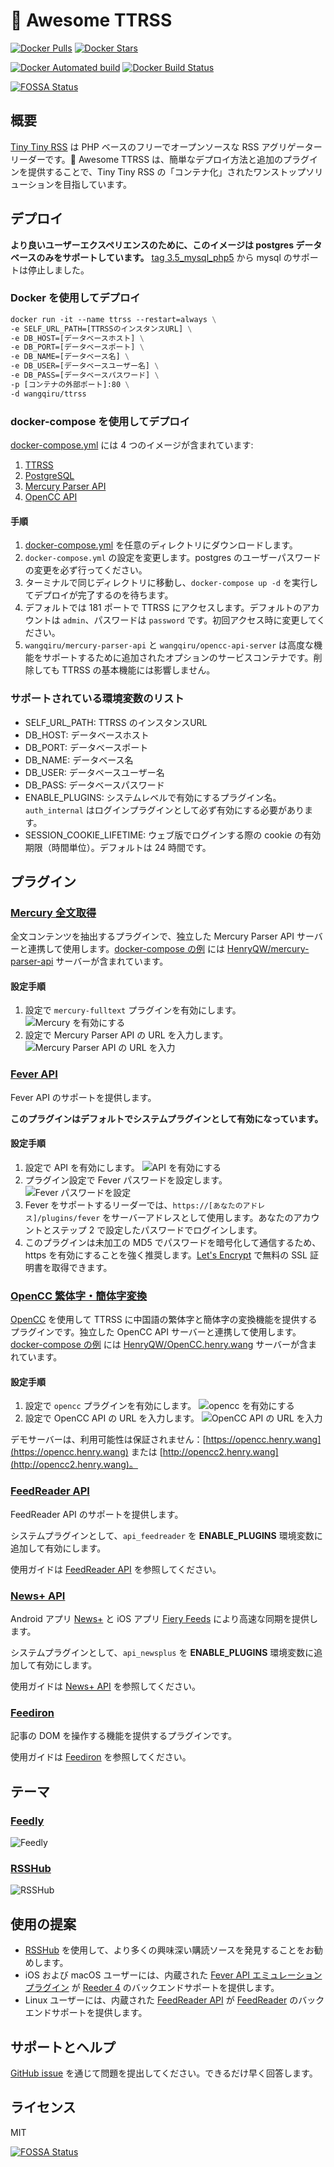 # 🐋 Awesome TTRSS

[![Docker Pulls](https://img.shields.io/docker/pulls/wangqiru/ttrss.svg)](https://hub.docker.com/r/wangqiru/ttrss)
[![Docker Stars](https://img.shields.io/docker/stars/wangqiru/ttrss.svg)](https://hub.docker.com/r/wangqiru/ttrss)

[![Docker Automated build](https://img.shields.io/docker/automated/wangqiru/ttrss.svg)](https://hub.docker.com/r/wangqiru/ttrss/builds)
[![Docker Build Status](https://img.shields.io/docker/build/wangqiru/ttrss.svg)](https://hub.docker.com/r/wangqiru/ttrss/builds)

[![FOSSA Status](https://app.fossa.io/api/projects/git%2Bgithub.com%2FHenryQW%2Fdocker-ttrss-plugins.svg?type=shield)](https://app.fossa.io/projects/git%2Bgithub.com%2FHenryQW%2Fdocker-ttrss-plugins?ref=badge_shield)

## 概要

[Tiny Tiny RSS](https://tt-rss.org/) は PHP ベースのフリーでオープンソースな RSS アグリゲーターリーダーです。🐋 Awesome TTRSS は、簡単なデプロイ方法と追加のプラグインを提供することで、Tiny Tiny RSS の「コンテナ化」されたワンストップソリューションを目指しています。

## デプロイ

**より良いユーザーエクスペリエンスのために、このイメージは postgres データベースのみをサポートしています。** [tag 3.5_mysql_php5](https://github.com/HenryQW/docker-ttrss-plugins/tree/3.5_mysql_php5) から mysql のサポートは停止しました。

### Docker を使用してデプロイ

```dockerfile
docker run -it --name ttrss --restart=always \
-e SELF_URL_PATH=[TTRSSのインスタンスURL] \
-e DB_HOST=[データベースホスト] \
-e DB_PORT=[データベースポート] \
-e DB_NAME=[データベース名] \
-e DB_USER=[データベースユーザー名] \
-e DB_PASS=[データベースパスワード] \
-p [コンテナの外部ポート]:80 \
-d wangqiru/ttrss
```

### docker-compose を使用してデプロイ

[docker-compose.yml](https://github.com/HenryQW/docker-ttrss-plugins/blob/master/docker-compose.yml) には 4 つのイメージが含まれています:

1. [TTRSS](https://hub.docker.com/r/wangqiru/ttrss)
1. [PostgreSQL](https://hub.docker.com/r/sameersbn/postgresql)
1. [Mercury Parser API](https://hub.docker.com/r/wangqiru/mercury-parser-api)
1. [OpenCC API](https://hub.docker.com/r/wangqiru/opencc-api-server)

#### 手順

1. [docker-compose.yml](https://github.com/HenryQW/docker-ttrss-plugins/blob/master/docker-compose.yml) を任意のディレクトリにダウンロードします。
1. `docker-compose.yml` の設定を変更します。postgres のユーザーパスワードの変更を必ず行ってください。
1. ターミナルで同じディレクトリに移動し、`docker-compose up -d` を実行してデプロイが完了するのを待ちます。
1. デフォルトでは 181 ポートで TTRSS にアクセスします。デフォルトのアカウントは `admin`、パスワードは `password` です。初回アクセス時に変更してください。
1. `wangqiru/mercury-parser-api` と `wangqiru/opencc-api-server` は高度な機能をサポートするために追加されたオプションのサービスコンテナです。削除しても TTRSS の基本機能には影響しません。

### サポートされている環境変数のリスト

* SELF_URL_PATH: TTRSS のインスタンスURL
* DB_HOST: データベースホスト
* DB_PORT: データベースポート
* DB_NAME: データベース名
* DB_USER: データベースユーザー名
* DB_PASS: データベースパスワード
* ENABLE_PLUGINS: システムレベルで有効にするプラグイン名。`auth_internal` はログインプラグインとして必ず有効にする必要があります。
* SESSION_COOKIE_LIFETIME: ウェブ版でログインする際の cookie の有効期限（時間単位）。デフォルトは 24 時間です。

## プラグイン

### [Mercury 全文取得](https://github.com/HenryQW/mercury_fulltext)

全文コンテンツを抽出するプラグインで、独立した Mercury Parser API サーバーと連携して使用します。[docker-compose の例](#docker-compose-を使用してデプロイ) には [HenryQW/mercury-parser-api](https://github.com/HenryQW/mercury-parser-api) サーバーが含まれています。

#### 設定手順

1. 設定で `mercury-fulltext` プラグインを有効にします。
    ![Mercury を有効にする](https://share.henry.wang/92AGp5/x9xYB93cnX+)
1. 設定で Mercury Parser API の URL を入力します。
    ![Mercury Parser API の URL を入力](https://share.henry.wang/KFrzMD/O2xonuy9ta+)

### [Fever API](https://github.com/HenryQW/tinytinyrss-fever-plugin)

Fever API のサポートを提供します。

**このプラグインはデフォルトでシステムプラグインとして有効になっています。**

#### 設定手順

1. 設定で API を有効にします。
    ![API を有効にする](https://share.henry.wang/X2AnXi/bVVDg9mGDm+)
1. プラグイン設定で Fever パスワードを設定します。
    ![Fever パスワードを設定](https://share.henry.wang/HspODo/xRSbZQheVN+)
1. Fever をサポートするリーダーでは、`https://[あなたのアドレス]/plugins/fever` をサーバーアドレスとして使用します。あなたのアカウントとステップ 2 で設定したパスワードでログインします。
1. このプラグインは未加工の MD5 でパスワードを暗号化して通信するため、https を有効にすることを強く推奨します。[Let's Encrypt](https://letsencrypt.org/) で無料の SSL 証明書を取得できます。

### [OpenCC 繁体字・簡体字変換](https://github.com/HenryQW/ttrss_opencc)

[OpenCC](https://github.com/BYVoid/OpenCC) を使用して TTRSS に中国語の繁体字と簡体字の変換機能を提供するプラグインです。独立した OpenCC API サーバーと連携して使用します。[docker-compose の例](#docker-compose-を使用してデプロイ) には [HenryQW/OpenCC.henry.wang](https://github.com/HenryQW/OpenCC.henry.wang) サーバーが含まれています。

#### 設定手順

1. 設定で `opencc` プラグインを有効にします。
    ![opencc を有効にする](https://share.henry.wang/EvN5Nl/2RHNnMV2iP+)
1. 設定で OpenCC API の URL を入力します。
    ![OpenCC API の URL を入力](https://share.henry.wang/JdJeUB/vIsRBk3EXn+)

デモサーバーは、利用可能性は保証されません：[https://opencc.henry.wang](https://opencc.henry.wang) または [http://opencc2.henry.wang](http://opencc2.henry.wang)。

### [FeedReader API](https://github.com/jangernert/FeedReader/tree/master/data/tt-rss-feedreader-plugin)

FeedReader API のサポートを提供します。

システムプラグインとして、`api_feedreader` を **ENABLE_PLUGINS** 環境変数に追加して有効にします。

使用ガイドは [FeedReader API](https://github.com/jangernert/FeedReader/tree/master/data/tt-rss-feedreader-plugin) を参照してください。

### [News+ API](https://github.com/voidstern/tt-rss-newsplus-plugin/)

Android アプリ [News+](http://github.com/noinnion/newsplus/) と iOS アプリ [Fiery Feeds](http://cocoacake.net/apps/fiery/) により高速な同期を提供します。

システムプラグインとして、`api_newsplus` を **ENABLE_PLUGINS** 環境変数に追加して有効にします。

使用ガイドは [News+ API](https://github.com/voidstern/tt-rss-newsplus-plugin/) を参照してください。

### [Feediron](https://github.com/feediron/ttrss_plugin-feediron)

記事の DOM を操作する機能を提供するプラグインです。

使用ガイドは [Feediron](https://github.com/feediron/ttrss_plugin-feediron) を参照してください。

## テーマ

### [Feedly](https://github.com/levito/tt-rss-feedly-theme)

![Feedly](https://share.henry.wang/f3WNje/Q7RoLBSUFp+)

### [RSSHub](https://github.com/DIYgod/ttrss-theme-rsshub)

![RSSHub](https://share.henry.wang/E5Lifa/1ykvdTWuew+)

## 使用の提案

* [RSSHub](https://docs.rsshub.app/) を使用して、より多くの興味深い購読ソースを発見することをお勧めします。
* iOS および macOS ユーザーには、内蔵された [Fever API エミュレーションプラグイン](#fever-api) が [Reeder 4](http://reederapp.com/) のバックエンドサポートを提供します。
* Linux ユーザーには、内蔵された [FeedReader API](#feedreader-api) が [FeedReader](https://jangernert.github.io/FeedReader/) のバックエンドサポートを提供します。

## サポートとヘルプ

[GitHub issue](https://github.com/HenryQW/docker-ttrss-plugins/issues) を通じて問題を提出してください。できるだけ早く回答します。

## ライセンス

MIT

[![FOSSA Status](https://app.fossa.io/api/projects/git%2Bgithub.com%2FHenryQW%2Fdocker-ttrss-plugins.svg?type=large)](https://app.fossa.io/projects/git%2Bgithub.com%2FHenryQW%2Fdocker-ttrss-plugins?ref=badge_large)
